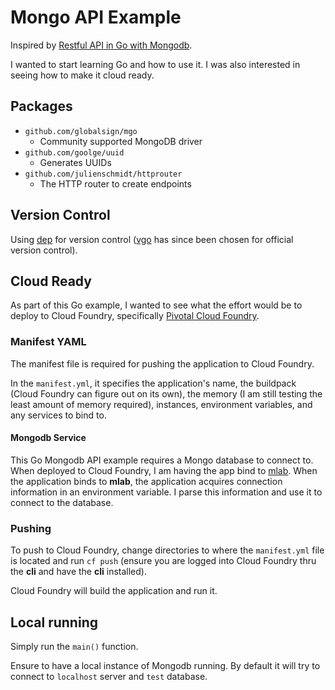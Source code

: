 # Mongo API Example
Inspired by [Restful API in Go with Mongodb](http://www.blog.labouardy.com/build-restful-api-in-go-and-mongodb/).

I wanted to start learning Go and how to use it. I was also interested in seeing how to make it cloud ready.

## Packages
* `github.com/globalsign/mgo`
  * Community supported MongoDB driver
* `github.com/goolge/uuid`
  * Generates UUIDs
* `github.com/julienschmidt/httprouter`
  * The HTTP router to create endpoints

## Version Control
Using [dep](https://github.com/golang/dep) for version control ([vgo](https://github.com/golang/go/wiki/vgo) has since been chosen for official version control).

## Cloud Ready
As part of this Go example, I wanted to see what the effort would be to deploy to Cloud Foundry, specifically [Pivotal Cloud Foundry](https://run.pivotal.io/).

### Manifest YAML
The manifest file is required for pushing the application to Cloud Foundry.

In the `manifest.yml`, it specifies the application's name, the buildpack (Cloud Foundry can figure out on its own), 
the memory (I am still testing the least amount of memory required), instances, environment variables, and any services to bind to.

#### Mongodb Service
This Go Mongodb API example requires a Mongo database to connect to. When deployed to Cloud Foundry, I 
am having the app bind to [mlab](https://docs.run.pivotal.io/marketplace/services/mlab.html). When the application 
binds to __mlab__, the application acquires connection information in an environment variable. I parse this 
information and use it to connect to the database.

### Pushing
To push to Cloud Foundry, change directories to where the `manifest.yml` file is located and run 
`cf push` (ensure you are logged into Cloud Foundry thru the __cli__ and have the __cli__ installed).

Cloud Foundry will build the application and run it.

## Local running
Simply run the `main()` function. 

Ensure to have a local instance of Mongodb running. By default it will try to connect to `localhost` server and `test` database.